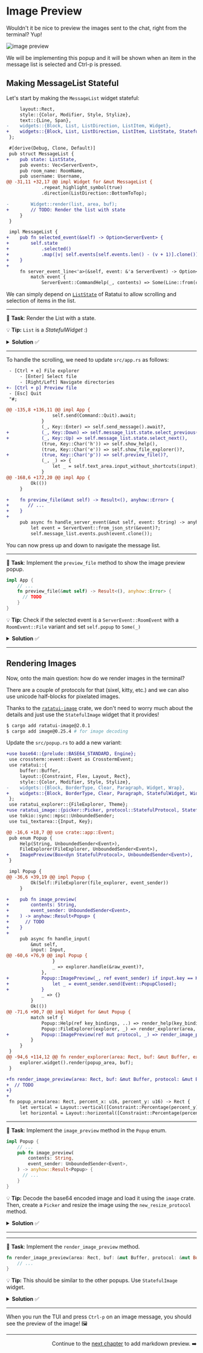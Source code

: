 # Image Preview

Wouldn't it be nice to preview the images sent to the chat, right from the terminal? Yup!

![image preview](images/image_preview.gif)

We will be implementing this popup and it will be shown when an item in the message list is selected and Ctrl-p is pressed.

## Making MessageList Stateful

Let's start by making the `MessageList` widget stateful:

```diff
     layout::Rect,
     style::{Color, Modifier, Style, Stylize},
     text::{Line, Span},
-    widgets::{Block, List, ListDirection, ListItem, Widget},
+    widgets::{Block, List, ListDirection, ListItem, ListState, StatefulWidget, Widget},
 };

 #[derive(Debug, Clone, Default)]
 pub struct MessageList {
+    pub state: ListState,
     pub events: Vec<ServerEvent>,
     pub room_name: RoomName,
     pub username: Username,
@@ -31,11 +32,17 @@ impl Widget for &mut MessageList {
             .repeat_highlight_symbol(true)
             .direction(ListDirection::BottomToTop);

-        Widget::render(list, area, buf);
+        // TODO: Render the list with state
     }
 }

 impl MessageList {
+    pub fn selected_event(&self) -> Option<ServerEvent> {
+        self.state
+            .selected()
+            .map(|v| self.events[self.events.len() - (v + 1)].clone())
+    }
+
     fn server_event_line<'a>(&self, event: &'a ServerEvent) -> Option<Line<'a>> {
         match event {
             ServerEvent::CommandHelp(_, contents) => Some(Line::from(contents.as_str()).blue()),
```

We can simply depend on [`ListState`](https://docs.rs/ratatui/latest/ratatui/widgets/struct.ListState.html) of Ratatui to allow scrolling and selection of items in the list.

---

🎯 **Task**: Render the List with a state.

💡 **Tip:** `List` is a _StatefulWidget_ :)

<details>
<summary><b>Solution</b> ✅</summary>

```diff
+        StatefulWidget::render(list, area, buf, &mut self.state);
```

</details>

---

To handle the scrolling, we need to update `src/app.rs` as follows:

```diff
 - [Ctrl + e] File explorer
     - [Enter] Select file
     - [Right/Left] Navigate directories
+- [Ctrl + p] Preview file
 - [Esc] Quit
 "#;

@@ -135,8 +136,11 @@ impl App {
                 self.send(Command::Quit).await;
             }
             (_, Key::Enter) => self.send_message().await?,
+            (_, Key::Down) => self.message_list.state.select_previous(),
+            (_, Key::Up) => self.message_list.state.select_next(),
             (true, Key::Char('h')) => self.show_help(),
             (true, Key::Char('e')) => self.show_file_explorer()?,
+            (true, Key::Char('p')) => self.preview_file()?,
             (_, _) => {
                 let _ = self.text_area.input_without_shortcuts(input);
             }
@@ -168,6 +172,20 @@ impl App {
         Ok(())
     }

+    fn preview_file(&mut self) -> Result<(), anyhow::Error> {
+       // ...
+    }
+
     pub async fn handle_server_event(&mut self, event: String) -> anyhow::Result<()> {
         let event = ServerEvent::from_json_str(&event)?;
         self.message_list.events.push(event.clone());
```

You can now press up and down to navigate the message list.

---

🎯 **Task**: Implement the `preview_file` method to show the image preview popup.

```rust
impl App {
    // ...
    fn preview_file(&mut self) -> Result<(), anyhow::Error> {
      // TODO
    }
}
```

💡 **Tip:** Check if the selected event is a `ServerEvent::RoomEvent` with a `RoomEvent::File` variant and set `self.popup` to `Some(_)`

<details>
<summary><b>Solution</b> ✅</summary>

```rust
impl App {
    // ...
    fn preview_file(&mut self) -> Result<(), anyhow::Error> {
        let selected_event = self.message_list.selected_event();
        let event_sender = self.event_sender.clone();
        if let Some(ServerEvent::RoomEvent {
            event: RoomEvent::File { contents, .. },
            ..
        }) = selected_event
        {
            let popup = Popup::image_preview(contents, event_sender)?;
            self.popup = Some(popup);
        }
        Ok(())
    }
}
```

</details>

---

## Rendering Images

Now, onto the main question: how do we render images in the terminal?

There are a couple of protocols for that (sixel, kitty, etc.) and we can also use unicode half-blocks for pixelated images.

Thanks to the [`ratatui-image`](https://github.com/benjajaja/ratatui-image) crate, we don't need to worry much about the details and just use the `StatefulImage` widget that it provides!

```sh
$ cargo add ratatui-image@2.0.1
$ cargo add image@0.25.4 # for image decoding
```

Update the `src/popup.rs` to add a new variant:

```diff
+use base64::{prelude::BASE64_STANDARD, Engine};
 use crossterm::event::Event as CrosstermEvent;
 use ratatui::{
     buffer::Buffer,
     layout::{Constraint, Flex, Layout, Rect},
     style::{Color, Modifier, Style, Stylize},
-    widgets::{Block, BorderType, Clear, Paragraph, Widget, Wrap},
+    widgets::{Block, BorderType, Clear, Paragraph, StatefulWidget, Widget, Wrap},
 };
 use ratatui_explorer::{FileExplorer, Theme};
+use ratatui_image::{picker::Picker, protocol::StatefulProtocol, StatefulImage};
 use tokio::sync::mpsc::UnboundedSender;
 use tui_textarea::{Input, Key};

@@ -16,6 +18,7 @@ use crate::app::Event;
 pub enum Popup {
     Help(String, UnboundedSender<Event>),
     FileExplorer(FileExplorer, UnboundedSender<Event>),
+    ImagePreview(Box<dyn StatefulProtocol>, UnboundedSender<Event>),
 }

 impl Popup {
@@ -36,6 +39,19 @@ impl Popup {
         Ok(Self::FileExplorer(file_explorer, event_sender))
     }

+    pub fn image_preview(
+        contents: String,
+        event_sender: UnboundedSender<Event>,
+    ) -> anyhow::Result<Popup> {
+      // TODO
+    }
+
     pub async fn handle_input(
         &mut self,
         input: Input,
@@ -60,6 +76,9 @@ impl Popup {
                 }
                 _ => explorer.handle(&raw_event)?,
             },
+            Popup::ImagePreview(_, ref event_sender) if input.key == Key::Esc => {
+                let _ = event_sender.send(Event::PopupClosed);
+            }
             _ => {}
         }
         Ok(())
@@ -71,6 +90,7 @@ impl Widget for &mut Popup {
         match self {
             Popup::Help(ref key_bindings, ..) => render_help(key_bindings, area, buf),
             Popup::FileExplorer(explorer, _) => render_explorer(area, buf, explorer),
+            Popup::ImagePreview(ref mut protocol, _) => render_image_preview(area, buf, protocol),
         }
     }
 }
@@ -94,6 +114,12 @@ fn render_explorer(area: Rect, buf: &mut Buffer, explorer: &mut FileExplorer) {
     explorer.widget().render(popup_area, buf);
 }

+fn render_image_preview(area: Rect, buf: &mut Buffer, protocol: &mut Box<dyn StatefulProtocol>) {
+  // TODO
+}
+
 fn popup_area(area: Rect, percent_x: u16, percent_y: u16) -> Rect {
     let vertical = Layout::vertical([Constraint::Percentage(percent_y)]).flex(Flex::Center);
     let horizontal = Layout::horizontal([Constraint::Percentage(percent_x)]).flex(Flex::Center);
```

---

🎯 **Task**: Implement the `image_preview` method in the `Popup` enum.

```rust
impl Popup {
    // ...
    pub fn image_preview(
        contents: String,
        event_sender: UnboundedSender<Event>,
    ) -> anyhow::Result<Popup> {
      // ...
    }
}
```

💡 **Tip:** Decode the base64 encoded image and load it using the `image` crate. Then, create a `Picker` and resize the image using the `new_resize_protocol` method.

<details>
<summary><b>Solution</b> ✅</summary>

```rust
impl Popup {
    // ...
    pub fn image_preview(
        contents: String,
        event_sender: UnboundedSender<Event>,
    ) -> anyhow::Result<Popup> {
        let data = BASE64_STANDARD.decode(contents.as_bytes())?;
        let img = image::load_from_memory(&data)?;
        let user_fontsize = (7, 14);
        let mut picker = Picker::new(user_fontsize);
        picker.guess_protocol();
        let image = picker.new_resize_protocol(img);
        Ok(Popup::ImagePreview(image, event_sender))
    }
}
```

You can see that we are _guessing_ the available protocol for the image and then resizing it when the `Popup::ImagePreview` variant is created. Later on, we create the `StatefulImage` widget and render it in the popup.

</details>

---

---

🎯 **Task**: Implement the `render_image_preview` method.

```rust
fn render_image_preview(area: Rect, buf: &mut Buffer, protocol: &mut Box<dyn StatefulProtocol>) {
    // ...
}
```

💡 **Tip:** This should be similar to the other popups. Use `StatefulImage` widget.

<details>
<summary><b>Solution</b> ✅</summary>

```rust
fn render_image_preview(area: Rect, buf: &mut Buffer, protocol: &mut Box<dyn StatefulProtocol>) {
    let popup_area = popup_area(area, 80, 80);
    let image = StatefulImage::new(None);
    image.render(popup_area, buf, protocol);
}
```

</details>

---

When you run the TUI and press `Ctrl-p` on an image message, you should see the preview of the image! 🖼️

---

<div style="text-align: right">

Continue to the [next chapter](./10_markdown_preview.md) to add markdown preview. ➡️

</div>
